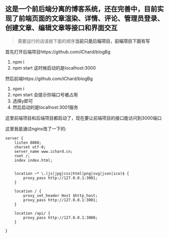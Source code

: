 ## 这是一个前后端分离的博客系统，还在完善中，目前实现了前端页面的文章渲染、详情、评论、管理员登录、创建文章、编辑文章等接口和界面交互
> 需要运行的话请按下面的顺序**当前只是后端项目，前端项目下面有写**  

首先打开后端项目https://github.com/iChard/blogBg

1. npm i
2. npm start  这时候启动的是localhost:3000  

然后前端https://github.com/iChard/blogBg

1. npm i
2. npm start 会提示你端口号被占用   
3. 选择y即可
4. 然后启动的是localhost:3001服务



这里前端项目和后端项目都启动了，现在要让前端项目的接口能访问到3000端口

这里我是通过nginx改了一下的:

    server {
        listen 8080;
        charset utf-8;
        server_name www.ichard.cn;
        root /;
        index index.html;
        
    
        location ~* \.(js|jpg|css|html|png|svg|json|ico)$ {
            proxy_pass http://127.0.0.1:3001;
        }
    
        location / {
            proxy_set_header Host $http_host;
            proxy_pass http://127.0.0.1:3001;
        }
    
        location /api/ {
            proxy_pass http://127.0.0.1:3000;
        }
    
    }


